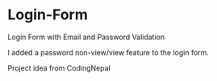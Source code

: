 # Login-Form
Login Form with Email and Password Validation

I added a password non-view/view feature to the login form.

Project idea from CodingNepal
